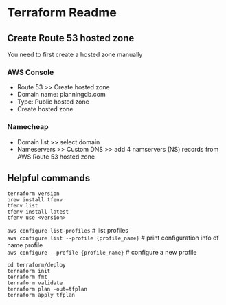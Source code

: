 # Terraform Readme

## Create Route 53 hosted zone

You need to first create a hosted zone manually

### AWS Console

- Route 53 >> Create hosted zone
- Domain name: planningdb.com
- Type: Public hosted zone
- Create hosted zone

### Namecheap

- Domain list >> select domain
- Nameservers >> Custom DNS >> add 4 namservers (NS) records from AWS Route 53 hosted zone

## Helpful commands

`terraform version`  
`brew install tfenv`  
`tfenv list`  
`tfenv install latest`  
`tfenv use <version>`

`aws configure list-profiles` # list profiles  
`aws configure list --profile {profile_name}` # print configuration info of name profile  
`aws configure --profile {profile_name}` # configure a new profile

`cd terraform/deploy`  
`terraform init`  
`terraform fmt`  
`terraform validate`  
`terraform plan -out=tfplan`  
`terraform apply tfplan`
